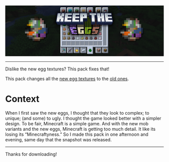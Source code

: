 ![Keep the EGGS banner](https://raw.githubusercontent.com/TwigYT/Keep-the-EGGS/e3cdb14a5f62aefe78dbe1fd8bc4205a566d1b3a/images/Banner.png)

---

Dislike the new egg textures? This pack fixes that!

This pack changes all the [new egg textures](https://raw.githubusercontent.com/TwigYT/Keep-the-EGGS/eb98a657a28864cca633cbeb9e5094aad6b77ab0/images/image3.png) to the [old ones](https://raw.githubusercontent.com/TwigYT/Keep-the-EGGS/eb98a657a28864cca633cbeb9e5094aad6b77ab0/images/image2.png).

# Context

When I first saw the new eggs, I thought that they look to complex; to unique; (and some) to ugly. I thought the game looked better with a simpler design. To be fair, Minecraft is a simple game. And with the new mob variants and the new eggs, Minecraft is getting too much detail. It like its losing its “Minecraftyness.” So I made this pack in one afternoon and evening, same day that the snapshot was released.

---

Thanks for downloading!
